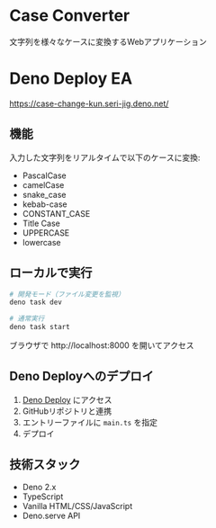 # Case Converter

文字列を様々なケースに変換するWebアプリケーション

# Deno Deploy EA
https://case-change-kun.seri-jig.deno.net/

## 機能

入力した文字列をリアルタイムで以下のケースに変換:
- PascalCase
- camelCase
- snake_case
- kebab-case
- CONSTANT_CASE
- Title Case
- UPPERCASE
- lowercase

## ローカルで実行

```bash
# 開発モード（ファイル変更を監視）
deno task dev

# 通常実行
deno task start
```

ブラウザで http://localhost:8000 を開いてアクセス

## Deno Deployへのデプロイ

1. [Deno Deploy](https://dash.deno.com/) にアクセス
2. GitHubリポジトリと連携
3. エントリーファイルに `main.ts` を指定
4. デプロイ

## 技術スタック

- Deno 2.x
- TypeScript
- Vanilla HTML/CSS/JavaScript
- Deno.serve API
